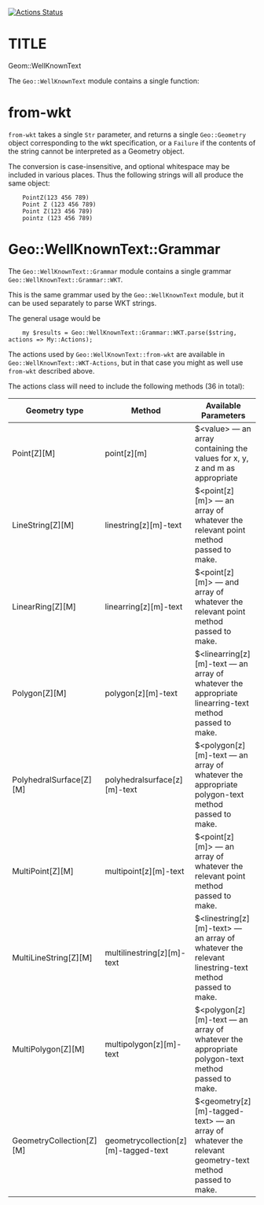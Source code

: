 [![Actions Status](https://github.com/kjpye/Geo-WellKnownText/actions/workflows/test.yml/badge.svg)](https://github.com/kjpye/Geo-WellKnownText/actions)

TITLE
=====

Geom::WellKnownText

The `Geo::WellKnownText` module contains a single function:

from-wkt
========

`from-wkt` takes a single `Str` parameter, and returns a single `Geo::Geometry` object corresponding to the wkt specification, or a `Failure` if the contents of the string cannot be interpreted as a Geometry object.

The conversion is case-insensitive, and optional whitespace may be included in various places. Thus the following strings will all produce the same object:

        PointZ(123 456 789)
        Point Z (123 456 789)
        Point Z(123 456 789)
        pointz (123 456 789)

Geo::WellKnownText::Grammar
===========================

The `Geo::WellKnownText::Grammar` module contains a single grammar `Geo::WellKnownText::Grammar::WKT`.

This is the same grammar used by the `Geo::WellKnownText` module, but it can be used separately to parse WKT strings.

The general usage would be

        my $results = Geo::WellKnownText::Grammar::WKT.parse($string, actions => My::Actions);

The actions used by `Geo::WellKnownText::from-wkt` are available in `Geo::WellKnownText::WKT-Actions`, but in that case you might as well use `from-wkt` described above.

The actions class will need to include the following methods (36 in total):

<table class="pod-table">
<thead><tr>
<th>Geometry type</th> <th>Method</th> <th>Available Parameters</th>
</tr></thead>
<tbody>
<tr> <td>Point[Z][M]</td> <td>point[z][m]</td> <td>$&lt;value&gt; — an array containing the values for x, y, z and m as appropriate</td> </tr> <tr> <td>LineString[Z][M]</td> <td>linestring[z][m]-text</td> <td>$&lt;point[z][m]&gt; — an array of whatever the relevant point method passed to make.</td> </tr> <tr> <td>LinearRing[Z][M]</td> <td>linearring[z][m]-text</td> <td>$&lt;point[z][m]&gt; — and array of whatever the relevant point method passed to make.</td> </tr> <tr> <td>Polygon[Z][M]</td> <td>polygon[z][m]-text</td> <td>$&lt;linearring[z][m]-text — an array of whatever the appropriate linearring-text method passed to make.</td> </tr> <tr> <td>PolyhedralSurface[Z][M]</td> <td>polyhedralsurface[z][m]-text</td> <td>$&lt;polygon[z][m]-text — an array of whatever the appropriate polygon-text method passed to make.</td> </tr> <tr> <td>MultiPoint[Z][M]</td> <td>multipoint[z][m]-text</td> <td>$&lt;point[z][m]&gt; — an array of whatever the relevant point method passed to make.</td> </tr> <tr> <td>MultiLineString[Z][M]</td> <td>multilinestring[z][m]-text</td> <td>$&lt;linestring[z][m]-text&gt; — an array of whatever the relevant linestring-text method passed to make.</td> </tr> <tr> <td>MultiPolygon[Z][M]</td> <td>multipolygon[z][m]-text</td> <td>$&lt;polygon[z][m]-text — an array of whatever the appropriate polygon-text method passed to make.</td> </tr> <tr> <td>GeometryCollection[Z][M]</td> <td>geometrycollection[z][m]-tagged-text</td> <td>$&lt;geometry[z][m]-tagged-text&gt; — an array of whatever the relevant geometry-text method passed to make.</td> </tr>
</tbody>
</table>

